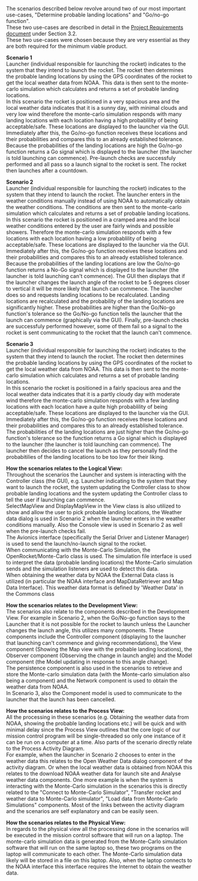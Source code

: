 The scenarios described below revolve around two of our most important use-cases, "Determine probable landing locations" and "Go/no-go function".  
These two use-cases are described in detail in the [Project Requirements document](https://gitlab.ecs.vuw.ac.nz/course-work/engr300/2020/group9/group-9/-/blob/master/project_requirement/project-requirement.md) under Section 3.2.  
These two use-cases were chosen because they are very essential as they are both required for the minimum viable product.  
  
**Scenario 1**  
Launcher (individual responsible for launching the rocket) indicates to the system that they intend to launch the rocket. The rocket then determines the probable landing locations by using the GPS coordinates of the rocket to get the local weather data from NOAA. This data is then sent to the monte-carlo simulation which calculates and returns a set of probable landing locations.  
In this scenario the rocket is positioned in a very spacious area and the local weather data indicates that it is a sunny day, with minimal clouds and very low wind therefore the monte-carlo simulation responds with many landing locations with each location having a high probablility of being acceptable/safe.
These locations are displayed to the launcher via the GUI. Immediately after this, the Go/no-go function receives these locations and their probabilities and compares this to an already established tolerance. Because the probabilities of the landing locations are high the Go/no-go function returns a Go signal which is displayed to the launcher (the launcher is told launching can commence).
Pre-launch checks are successfuly performed and all pass so a launch signal to the rocket is sent. The rocket then launches after a countdown.
  
**Scenario 2**  
Launcher (individual responsible for launching the rocket) indicates to the system that they intend to launch the rocket. The launcher enters in the weather conditions manually instead of using NOAA to automatically obtain the weather conditions. The conditions are then sent to the monte-carlo simulation which calculates and returns a set of probable landing locations.  
In this scenario the rocket is positioned in a cramped area and the local weather conditions entered by the user are fairly winds and possible showers. Therefore the monte-carlo simulation responds with a few locations with each location having a low probablility of being acceptable/safe.
These locations are displayed to the launcher via the GUI. Immediately after this, the Go/no-go function receives these locations and their probabilities and compares this to an already established tolerance. Because the probabilities of the landing locations are low the Go/no-go function returns a No-Go signal which is displayed to the launcher (the launcher is told launching can't commence).
The GUI then displays that if the launcher changes the launch angle of the rocket to be 5 degrees closer to vertical it will be more likely that launch can commence. The launcher does so and requests landing locations to be recalculated.
Landing locations are recalculated and the probability of the landing locations are significantly higher. These probabilities are higher than the Go/No-go function's tolerance so the Go/No-go function tells the launcher that the launch can commence (graphically via the GUI).
Finally, pre-launch checks are successfuly performed however, some of them fail so a signal to the rocket is sent communicating to the rocket that the launch can't commence.
  
**Scenario 3**  
Launcher (individual responsible for launching the rocket) indicates to the system that they intend to launch the rocket. The rocket then determines the probable landing locations by using the GPS coordinates of the rocket to get the local weather data from NOAA. This data is then sent to the monte-carlo simulation which calculates and returns a set of probable landing locations.  
In this scenario the rocket is positioned in a fairly spacious area and the local weather data indicates that it is a partly cloudy day with moderate wind therefore the monte-carlo simulation responds with a few landing locations with each location have a quite high probablility of being acceptable/safe.
These locations are displayed to the launcher via the GUI. Immediately after this, the Go/no-go function receives these locations and their probabilities and compares this to an already established tolerance. The probabilities of the landing locations are just higher than the Go/no-go function's tolerance so the function returns a Go signal which is displayed to the launcher (the launcher is told launching can commence).
The launcher then decides to cancel the launch as they personally find the probabitilies of the landing locations to be too low for their liking.

**How the scenarios relates to the Logical View:**   
Throughout the scenarios the Launcher and system is interacting with the Controller class (the GUI), e.g. Launcher indicating to the system that they want to launch the rocket, the system updating the Controller class to show probable landing locations and the system updating the Controller class to tell the user if launching can commence.  
SelectMapView and DisplayMapView in the View class is also utilized to show and allow the user to pick probable landing locations, the Weather data dialog is used in Scenario 2 when the launcher enters in the weather conditions manually. Also the Console view is used in Scenario 2 as well when the pre-launch checks fail.  
The Avionics interface (specifically the Serial Driver and Listener Manager) is used to send the launch/no-launch signal to the rocket.  
When communicating with the Monte-Carlo Simulation, the OpenRocket/Monte-Carlo class is used. The simulation file interface is used to interpret the data (probable landing locations) the Monte-Carlo simulation sends and the simulation listeners are used to detect this data.  
When obtaining the weather data by NOAA the External Data class is utilized (in particular the NOAA interface and MapDataRetriever and Map Data Interface). This weather data format is defined by 'Weather Data' in the Commons class
  
**How the scenarios relates to the Development View:**  
The scenarios also relate to the components described in the Development View. For example in Scenario 2, when the Go/No-go function says to the Launcher that it is not possible for the rocket to launch unless the Launcher changes the launch angle, this utilizes many components. These components include the Controller component (displaying to the launcher that launching can't commence and giving recommendations), the View component (Showing the Map view with the probable landing locations), the Observer component (Observing the change in launch angle) and the Model component (the Model updating in response to this angle change).  
The persistence component is also used in the scenarios to retrieve and store the Monte-carlo simulation data (with the Monte-carlo simulation also being a component) and the Network component is used to obtain the weather data from NOAA.  
In Scenario 3, also the Component model is used to communicate to the launcher that the launch has been cancelled.

**How the scenarios relates to the Process View:**  
All the processing in these scenarios (e.g. Obtaining the weather data from NOAA, showing the probable landing locations etc.) will be quick and with minimal delay since the Process View outlines that the core logic of our mission control program will be single-threaded so only one instance of it can be run on a computer at a time. Also parts of the scenario directly relate to the Process Activity Diagram.  
For example, when the launcher in Scenario 2 chooses to enter in the weather data this relates to the Open Weather Data dialog component of the activity diagram. Or when the local weather data is obtained from NOAA this relates to the download NOAA weather data for launch site and Analyse weather data components. One more example is when the system is interacting with the Monte-Carlo simulation in the scenarios this is directly related to the "Connect to Monte-Carlo Simulator", "Transfer rocket and weather data to Monte-Carlo simulator", "Load data from Monte-Carlo Simulations" components.
Most of the links between the activity diagram and the scenarios are self explanatory and can be easily seen.
  
**How the scenarios relates to the Physical View:**  
In regards to the physical view all the processing done in the scenarios will be executed in the mission control software that will run on a laptop. The monte-carlo simulation data is generated from the Monte-Carlo simulation software that will run on the same laptop so, these two programs on the laptop will communicate to each other. The Monte-Carlo simulation data likely will be stored in a file on this laptop. Also, when the laptop connects to the NOAA interface this interface requires the Internet to obtain the weather data.
